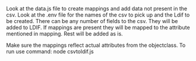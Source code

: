 Look at the data.js file to create mappings and add data not present in the csv. 
Look at the .env file for the names of the csv to pick up and the Ldif to be created. 
There can be any number of fields to the csv. They will be added to LDIF. If mappings are present they will be mapped to the attribute mentioned in mapping.
Rest will be added as is. 

Make sure the mappings reflect actual attributes from the objectclass. 
To run use command: node csvtoldif.js

